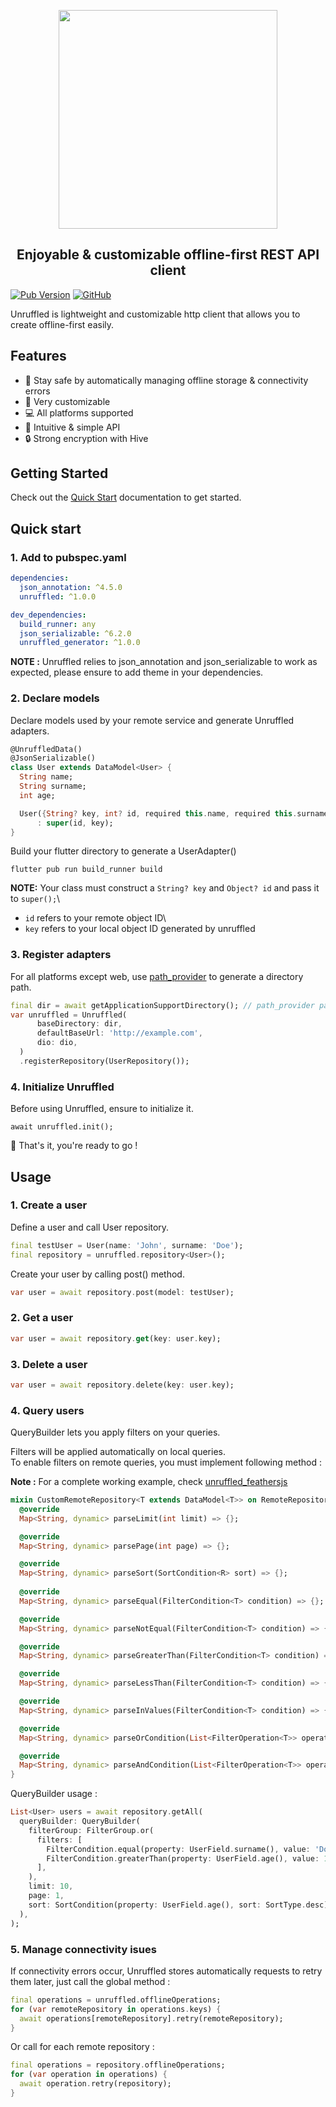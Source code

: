 <p align="center">
  <img src="https://raw.githubusercontent.com/tmilian/unruffled/master/.github/logo.svg?sanitize=true" width="350px">
</p>
<h2 align="center">Enjoyable & customizable offline-first REST API client</h2>

[![Pub Version](https://img.shields.io/pub/v/unruffled?label=pub.dev&labelColor=333940&logo=dart)](https://pub.dev/packages/unruffled) [![GitHub](https://img.shields.io/github/license/tmilian/unruffled?color=%23007A88&labelColor=333940&logo=apache)](https://github.com/tmilian/unruffled/blob/master/LICENSE)

Unruffled is lightweight and customizable http client that allows you to create offline-first easily.

## Features

- 🧘 Stay safe by automatically managing offline storage & connectivity errors
- 🚀 Very customizable
- 💻 All platforms supported
- 🤖 Intuitive & simple API
- 🔒 Strong encryption with Hive

## Getting Started

Check out the [Quick Start](https://docs.unruffled.dev) documentation to get started.

## Quick start

### 1. Add to pubspec.yaml

```yaml
dependencies:
  json_annotation: ^4.5.0
  unruffled: ^1.0.0

dev_dependencies:
  build_runner: any
  json_serializable: ^6.2.0
  unruffled_generator: ^1.0.0
```

**NOTE :** Unruffled relies to json_annotation and json_serializable to work as expected, please ensure to add theme in your dependencies.

### 2. Declare models

Declare models used by your remote service and generate Unruffled adapters.

```dart
@UnruffledData()
@JsonSerializable()
class User extends DataModel<User> {
  String name;
  String surname;
  int age;

  User({String? key, int? id, required this.name, required this.surname, required this.age})
      : super(id, key);
}
```

Build your flutter directory to generate a UserAdapter()

`flutter pub run build_runner build`

**NOTE:** Your class must construct a `String? key` and `Object? id` and pass it to `super();`\
- `id` refers to your remote object ID\
- `key` refers to your local object ID generated by unruffled

### 3. Register adapters

For all platforms except web, use [path_provider](https://pub.dev/packages/path_provider) to generate a directory path.
```dart
final dir = await getApplicationSupportDirectory(); // path_provider package
var unruffled = Unruffled(
      baseDirectory: dir,
      defaultBaseUrl: 'http://example.com',
      dio: dio,
  )
  .registerRepository(UserRepository());
  ```

### 4. Initialize Unruffled

Before using Unruffled, ensure to initialize it.

```
await unruffled.init();
```

🚀 That's it, you're ready to go !

## Usage

### 1. Create a user

Define a user and call User repository.
```dart
final testUser = User(name: 'John', surname: 'Doe');
final repository = unruffled.repository<User>();
```

Create your user by calling post() method.

```dart
var user = await repository.post(model: testUser);
```

### 2. Get a user

```dart
var user = await repository.get(key: user.key);
```

### 3. Delete a user

```dart
var user = await repository.delete(key: user.key);
```

### 4. Query users

QueryBuilder lets you apply filters on your queries.

Filters will be applied automatically on local queries.\
To enable filters on remote queries, you must implement following method :

**Note :** For a complete working example, check [unruffled_feathersjs](https://github.com/tmilian/unruffled/blob/master/unruffled_feathersjs/lib/src/repositories/unruffled_feathersjs_repository.dart)
```dart
mixin CustomRemoteRepository<T extends DataModel<T>> on RemoteRepository<T> {
  @override
  Map<String, dynamic> parseLimit(int limit) => {};

  @override
  Map<String, dynamic> parsePage(int page) => {};

  @override
  Map<String, dynamic> parseSort(SortCondition<R> sort) => {};
  
  @override
  Map<String, dynamic> parseEqual(FilterCondition<T> condition) => {};

  @override
  Map<String, dynamic> parseNotEqual(FilterCondition<T> condition) => {};

  @override
  Map<String, dynamic> parseGreaterThan(FilterCondition<T> condition) => {};

  @override
  Map<String, dynamic> parseLessThan(FilterCondition<T> condition) => {};

  @override
  Map<String, dynamic> parseInValues(FilterCondition<T> condition) => {};

  @override
  Map<String, dynamic> parseOrCondition(List<FilterOperation<T>> operations) => {};

  @override
  Map<String, dynamic> parseAndCondition(List<FilterOperation<T>> operations) => {};
}
```

QueryBuilder usage :

```dart
List<User> users = await repository.getAll(
  queryBuilder: QueryBuilder(
    filterGroup: FilterGroup.or(
      filters: [
        FilterCondition.equal(property: UserField.surname(), value: 'Doe'),
        FilterCondition.greaterThan(property: UserField.age(), value: 18, include: true),
      ],
    ),
    limit: 10,
    page: 1,
    sort: SortCondition(property: UserField.age(), sort: SortType.desc),
  ),
);
```

### 5. Manage connectivity isues

If connectivity errors occur, Unruffled stores automatically requests to retry them later, just call the global method :

```dart
final operations = unruffled.offlineOperations;
for (var remoteRepository in operations.keys) {
  await operations[remoteRepository].retry(remoteRepository);
}
```

Or call for each remote repository :
```dart
final operations = repository.offlineOperations;
for (var operation in operations) {
  await operation.retry(repository);
}
```
